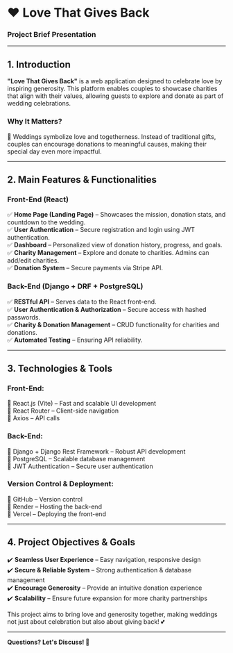 # **❤️ Love That Gives Back**  
### **Project Brief Presentation**  

---

## **1. Introduction**  

**"Love That Gives Back"** is a web application designed to celebrate love by inspiring generosity. This platform enables couples to showcase charities that align with their values, allowing guests to explore and donate as part of wedding celebrations.  

### **Why It Matters?**  
💖 Weddings symbolize love and togetherness. Instead of traditional gifts, couples can encourage donations to meaningful causes, making their special day even more impactful.  

---

## **2. Main Features & Functionalities**  

### **Front-End (React)**  
✅ **Home Page (Landing Page)** – Showcases the mission, donation stats, and countdown to the wedding.  
✅ **User Authentication** – Secure registration and login using JWT authentication.  
✅ **Dashboard** – Personalized view of donation history, progress, and goals.  
✅ **Charity Management** – Explore and donate to charities. Admins can add/edit charities.  
✅ **Donation System** – Secure payments via Stripe API.  

### **Back-End (Django + DRF + PostgreSQL)**  
✅ **RESTful API** – Serves data to the React front-end.  
✅ **User Authentication & Authorization** – Secure access with hashed passwords.  
✅ **Charity & Donation Management** – CRUD functionality for charities and donations.  
✅ **Automated Testing** – Ensuring API reliability.  

---

## **3. Technologies & Tools**  

### **Front-End:**  
🔹 React.js (Vite) – Fast and scalable UI development  
🔹 React Router – Client-side navigation  
🔹 Axios – API calls

### **Back-End:**  
🔹 Django + Django Rest Framework – Robust API development  
🔹 PostgreSQL – Scalable database management  
🔹 JWT Authentication – Secure user authentication  

### **Version Control & Deployment:**  
🔹 GitHub – Version control  
🔹 Render – Hosting the back-end  
🔹 Vercel – Deploying the front-end  

---

## **4. Project Objectives & Goals**  

✔️ **Seamless User Experience** – Easy navigation, responsive design  
✔️ **Secure & Reliable System** – Strong authentication & database management  
✔️ **Encourage Generosity** – Provide an intuitive donation experience  
✔️ **Scalability** – Ensure future expansion for more charity partnerships  

This project aims to bring love and generosity together, making weddings not just about celebration but also about giving back! 💕  

---

**Questions? Let's Discuss! 🚀**